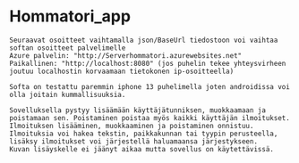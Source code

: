 # Hommatori_app

    Seuraavat osoitteet vaihtamalla json/BaseUrl tiedostoon voi vaihtaa softan osoitteet palvelimelle
    Azure palvelin: "http://Serverhommatori.azurewebsites.net"
    Paikallinen: "http://localhost:8080" (jos puhelin tekee yhteysvirheen joutuu localhostin korvaamaan tietokonen ip-osoitteella)

    Softa on testattu paremmin iphone 13 puhelimella joten androidissa voi olla joitain kummallisuuksia.

    Sovelluksella pystyy lisäämään käyttäjätunniksen, muokkaamaan ja poistamaan sen. Poistaminen poistaa myös kaikki käyttäjän ilmoitukset.
    Ilmoituksen lisääminen, muokkaaminen ja poistaminen onnistuu.
    Ilmoituksia voi hakea tekstin, paikkakunnan tai tyypin perusteella, lisäksy ilmoitukset voi järjestellä haluamaansa järjestykseen.
    Kuvan lisäyskelle ei jäänyt aikaa mutta sovellus on käytettävissä.

